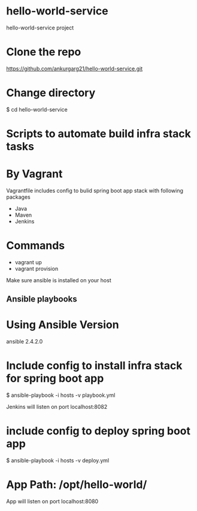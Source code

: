 # hello-world-service
hello-world-service project

# Clone the repo
https://github.com/ankurgarg21/hello-world-service.git

# Change directory 
$ cd hello-world-service  

# Scripts to automate build infra stack tasks

# By Vagrant
Vagrantfile includes config to bulid spring boot app stack with following packages

- Java
- Maven
- Jenkins 

# Commands
- vagrant up
- vagrant provision

Make sure ansible is installed on your host

## Ansible playbooks

# Using Ansible Version 
ansible 2.4.2.0

# Include config to install infra stack for spring boot app
$ ansible-playbook -i hosts -v playbook.yml 

Jenkins will listen on port localhost:8082

# include config to deploy spring boot app
$ ansible-playbook -i hosts -v deploy.yml

# App Path: /opt/hello-world/
App will listen on port localhost:8080





